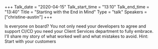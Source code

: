 +++
Talk_date = "2020-04-15"
Talk_start_time = "13:10"
Talk_end_time = "13:40"
Title = "Starting with the End in Mind"
Type = "talk"
Speakers = ["christine-austin"]
+++

Is everyone on board? You not only need your developers to agree and support CI/CD you need your Client Services department to fully embrace. I'll share my story of what worked well and what mistakes to avoid. Hint: Start with your customers
